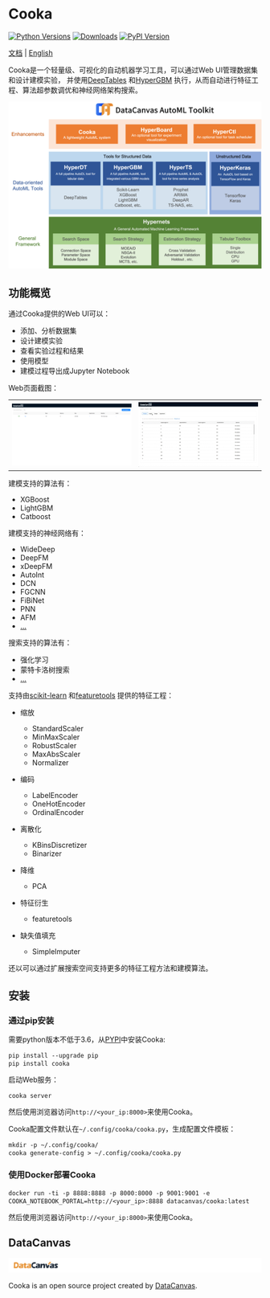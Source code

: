 # Cooka
[![Python Versions](https://img.shields.io/pypi/pyversions/cooka.svg)](https://pypi.org/project/hypergbm)
[![Downloads](https://pepy.tech/badge/cooka)](https://pepy.tech/project/hypergbm)
[![PyPI Version](https://img.shields.io/pypi/v/cooka.svg)](https://pypi.org/project/hypergbm)

[文档](https://cooka.readthedocs.io/zh_CN/latest) | [English](README.md)

Cooka是一个轻量级、可视化的自动机器学习工具，可以通过Web UI管理数据集和设计建模实验，
并使用[DeepTables](https://github.com/DataCanvasIO/DeepTables) 和[HyperGBM](https://github.com/DataCanvasIO/HyperGBM)
执行，从而自动进行特征工程、算法超参数调优和神经网络架构搜索。

![DataCanvas AutoML Toolkit](https://raw.githubusercontent.com/DataCanvasIO/Cooka/main/docs/static/DAT_latest.png)

## 功能概览  
通过Cooka提供的Web UI可以：

- 添加、分析数据集
- 设计建模实验
- 查看实验过程和结果
- 使用模型
- 建模过程导出成Jupyter Notebook

Web页面截图：
<table style="border: none">
    <th><img src="docs/static/cooka_home_page.png" width="500"/></th>
    <th><img src="docs/static/cooka_train.gif" width="500"/></th>
</table>

建模支持的算法有：
- XGBoost
- LightGBM
- Catboost

建模支持的神经网络有：
- WideDeep
- DeepFM
- xDeepFM
- AutoInt
- DCN
- FGCNN 
- FiBiNet
- PNN
- AFM
- [...](https://deeptables.readthedocs.io/en/latest/models.html)


搜索支持的算法有：
- 强化学习
- 蒙特卡洛树搜索
- [...](https://github.com/DataCanvasIO/HyperGBM)

支持由[scikit-learn](https://scikit-learn.org) 和[featuretools](https://github.com/alteryx/featuretools) 提供的特征工程：

- 缩放
    - StandardScaler
    - MinMaxScaler
    - RobustScaler
    - MaxAbsScaler
    - Normalizer
   
- 编码
    - LabelEncoder
    - OneHotEncoder
    - OrdinalEncoder

- 离散化
    - KBinsDiscretizer
    - Binarizer

- 降维
    - PCA

- 特征衍生
    - featuretools

- 缺失值填充
    - SimpleImputer 

还以可以通过扩展搜索空间支持更多的特征工程方法和建模算法。

## 安装 

### 通过pip安装

需要python版本不低于3.6，从[PYPI](https://pypi.org)中安装Cooka:
```shell script
pip install --upgrade pip
pip install cooka
```

启动Web服务：
```shell script
cooka server
```
然后使用浏览器访问`http://<your_ip:8000>`来使用Cooka。

Cooka配置文件默认在`~/.config/cooka/cooka.py`，生成配置文件模板：

```shell script
mkdir -p ~/.config/cooka/
cooka generate-config > ~/.config/cooka/cooka.py
```

### 使用Docker部署Cooka
```shell script
docker run -ti -p 8888:8888 -p 8000:8000 -p 9001:9001 -e COOKA_NOTEBOOK_PORTAL=http://<your_ip>:8888 datacanvas/cooka:latest
```
然后使用浏览器访问`http://<your_ip:8000>`来使用Cooka。


## DataCanvas

![](docs/static/dc_logo_1.png)

Cooka is an open source project created by [DataCanvas](https://www.datacanvas.com/). 
